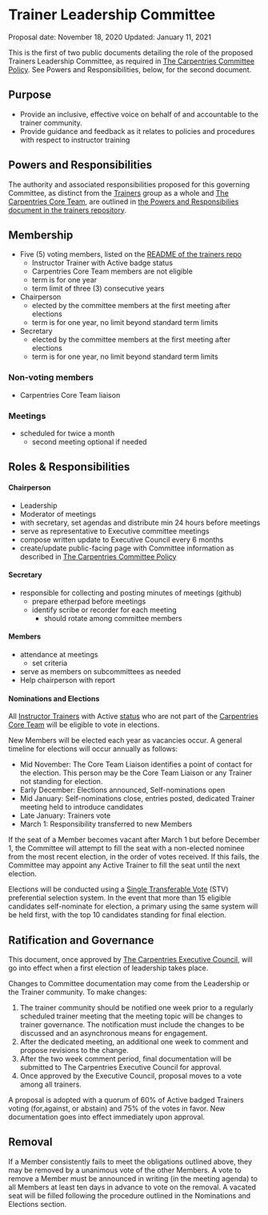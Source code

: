 # Trainer Leadership Committee 

Proposal date: November 18, 2020
Updated: January 11, 2021
 
This is the first of two public documents detailing the role of the proposed Trainers Leadership Committee, as required in [The Carpentries Committee Policy](https://docs.carpentries.org/topic_folders/governance/committee-policy.html). See Powers and Responsibilities, below, for the second document.

## Purpose
* Provide an inclusive, effective voice on behalf of and accountable to the trainer community.   
* Provide guidance and feedback as it relates to policies and procedures with respect to instructor training

## Powers and Responsibilities
The authority and associated responsibilities proposed for this governing Committee, as distinct from the [Trainers](https://docs.carpentries.org/topic_folders/instructor_training/duties_agreement.html) group as a whole and [The Carpentries Core Team](https://carpentries.org/team/), are outlined in [the Powers and Responsibilies document in the trainers repository](powers_responsibilities.md).

## Membership

* Five (5) voting members, listed on the [README of the trainers repo](README.md)
	* Instructor Trainer with Active badge status
	* Carpentries Core Team members are not eligible
	* term is for one year
	* term limit of three (3) consecutive years
* Chairperson
	* elected by the committee members at the first meeting after elections
	* term is for one year, no limit beyond standard term limits
* Secretary
	* elected by the committee members at the first meeting after elections
	* term is for one year, no limit beyond standard term limits 


### Non-voting members 
* Carpentries Core Team liaison

### Meetings
* scheduled for twice a month
	* second meeting optional if needed


## Roles & Responsibilities 

#### Chairperson
* Leadership
* Moderator of meetings
* with secretary, set agendas and distribute min 24 hours before meetings
* serve as representative to Executive committee meetings
* compose written update to Executive Council every 6 months
* create/update public-facing page with Committee information as described in [The Carpentries Committee Policy](https://docs.carpentries.org/topic_folders/governance/committee-policy.html)

#### Secretary 
* responsible for collecting and posting minutes of meetings (github)
	* prepare etherpad before meetings
	* identify scribe or recorder for each meeting 
		* should rotate among committee members

#### Members
* attendance at meetings 
	* set criteria
* serve as members on subcommittees as needed
* Help chairperson with report


#### Nominations and Elections

All [Instructor Trainers](https://docs.carpentries.org/topic_folders/instructor_training/duties_agreement.html) with Active [status](https://docs.carpentries.org/topic_folders/instructor_training/duties_agreement.html#trainer-alumni-status) who are not part of the [Carpentries Core Team](https://carpentries.org/team/) will be eligible to vote in elections.

New Members will be elected each year as vacancies occur. A general timeline for elections will occur annually as follows:
* Mid November: The Core Team Liaison identifies a point of contact for the election. This person may be the Core Team Liaison or any Trainer not standing for election.
* Early December: Elections announced, Self-nominations open
* Mid January: Self-nominations close, entries posted, dedicated Trainer meeting held to introduce candidates
* Late January: Trainers vote 
* March 1: Responsibility transferred to new Members

If the seat of a Member becomes vacant after March 1 but before December 1, the Committee will attempt to fill the seat with a non-elected nominee from the most recent election, in the order of votes received. If this fails, the Committee may appoint any Active Trainer to fill the seat until the next election.

Elections will be conducted using a [Single Transferable Vote](https://electionbuddy.com/features/voting-systems/stv-voting) (STV) preferential selection system. 
In the event that more than 15 eligible candidates self-nominate for election, a primary using the same system will be held first, with the top 10 candidates 
standing for final election.


## Ratification and Governance

This document, once approved by [The Carpentries Executive Council](https://carpentries.org/governance/), will go into effect when a first election of leadership takes place.

Changes to Committee documentation may come from the Leadership or the Trainer community. 
To make changes:


1. The trainer community should be notified one week prior to a regularly scheduled 
trainer meeting that the meeting topic will be changes to trainer governance. The 
notification must include the changes to be discussed and an asynchronous means for
engagement.
1. After the dedicated meeting, an additional one week to comment and propose revisions
to the change. 
1. After the two week comment period, final documentation will be submitted to The Carpentries Executive Council for approval.
1. Once approved by the Executive Council, proposal moves to a vote among all trainers.

A proposal is adopted with a quorum of 60% of Active badged Trainers voting (for,against, 
or abstain) and 75% of the votes in favor. New documentation goes into effect immediately upon approval. 

## Removal

If a Member consistently fails to meet the obligations outlined above, they may be removed by a unanimous vote of the other Members. A vote to remove a Member 
must be announced in writing (in the meeting agenda) to all Members at least ten days in advance to vote on the removal. A vacated seat will be filled following 
the procedure outlined in the Nominations and Elections section.

